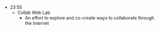 - 23:55
	- Collab Web Lab
		- An effort to explore and co-create ways to collaborate through the Internet
